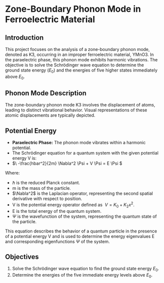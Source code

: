 # Zone-Boundary Phonon Mode in Ferroelectric Material

## Introduction
This project focuses on the analysis of a zone-boundary phonon mode, denoted as K3, occurring in an improper ferroelectric material, YMnO3. In the paraelectric phase, this phonon mode exhibits harmonic vibrations. The objective is to solve the Schrödinger wave equation to determine the ground state energy ($E_0$) and the energies of five higher states immediately above $E_0$. 

## Phonon Mode Description
The zone-boundary phonon mode K3 involves the displacement of atoms, leading to distinct vibrational behavior. Visual representations of these atomic displacements are typically depicted.

## Potential Energy
- **Paraelectric Phase:** The phonon mode vibrates within a harmonic potential.
- The Schrödinger equation for a quantum system with the given potential energy V is:
- $\ -\frac{hbar^2}{2m} \Nabla^2 \Psi + V \Psi = E \Psi $

Where:
- $\hbar$ is the reduced Planck constant.
- m is the mass of the particle.
- $\Nabla^2$ is the Laplacian operator, representing the second spatial derivative with respect to position.
- V is the potential energy operator defined as $\ V = K_0 + K_2x^2$.
- E is the total energy of the quantum system.
- $\Psi$ is the wavefunction of the system, representing the quantum state of the particle.

This equation describes the behavior of a quantum particle in the presence of a potential energy V and is used to determine the energy eigenvalues E and corresponding eigenfunctions $\Psi$ of the system.


## Objectives
1. Solve the Schrödinger wave equation to find the ground state energy $E_0$.
2. Determine the energies of the five immediate energy levels above $E_0$.
